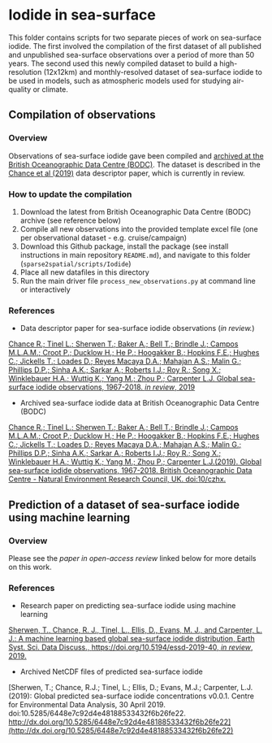 # Iodide in sea-surface

This folder contains scripts for two separate pieces of work on sea-surface iodide. The first involved the compilation of the first dataset of all published and unpublished sea-surface observations over a period of more than 50 years. The second used this newly compiled dataset to build a high-resolution (12x12km) and monthly-resolved dataset of sea-surface iodide to be used in models, such as atmospheric models used for studying air-quality or climate.

## Compilation of observations

### Overview

Observations of sea-surface iodide gave been compiled and [archived at the British Oceanographic Data Centre (BODC)](https://doi.org/10.5285/7e77d6b9-83fb-41e0-e053-6c86abc069d0). The dataset is described in the [Chance et al (2019)](https://doi.org/10.5285/7e77d6b9-83fb-41e0-e053-6c86abc069d0) data descriptor paper, which is currently in review.

### How to update the compilation

1. Download the latest from British Oceanographic Data Centre (BODC) archive (see reference below)
1. Compile all new observations into the provided template excel file (one per observational dataset - e.g. cruise/campaign)
1. Download this Github package, install the package (see install instructions in main repository ``README.md``), and navigate to this folder (``sparse2spatial/scripts/Iodide``)
1. Place all new datafiles in this directory
1. Run the main driver file ``process_new_observations.py`` at command line or interactively

### References

- Data descriptor paper for sea-surface iodide observations (*in review.*)

[Chance R.; Tinel L.; Sherwen T.; Baker A.; Bell T.; Brindle J.; Campos M.L.A.M.; Croot P.; Ducklow H.; He P.; Hoogakker B.; Hopkins F.E.; Hughes C.; Jickells T.; Loades D.; Reyes Macaya D.A.; Mahajan A.S.; Malin G.; Phillips D.P.; Sinha A.K.; Sarkar A.; Roberts I.J.; Roy R.; Song X.; Winklebauer H.A.; Wuttig K.; Yang M.; Zhou P.; Carpenter L.J. Global sea-surface iodide observations, 1967-2018. *in review*, 2019](https://doi.org/10.5285/7e77d6b9-83fb-41e0-e053-6c86abc069d0)

- Archived sea-surface iodide data at British Oceanographic Data Centre (BODC)

[Chance R.; Tinel L.; Sherwen T.; Baker A.; Bell T.; Brindle J.; Campos M.L.A.M.; Croot P.; Ducklow H.; He P.; Hoogakker B.; Hopkins F.E.; Hughes C.; Jickells T.; Loades D.; Reyes Macaya D.A.; Mahajan A.S.; Malin G.; Phillips D.P.; Sinha A.K.; Sarkar A.; Roberts I.J.; Roy R.; Song X.; Winklebauer H.A.; Wuttig K.; Yang M.; Zhou P.; Carpenter L.J.(2019). Global sea-surface iodide observations, 1967-2018. British Oceanographic Data Centre - Natural Environment Research Council, UK. doi:10/czhx.](https://doi.org/10.5285/7e77d6b9-83fb-41e0-e053-6c86abc069d0)

## Prediction of a dataset of sea-surface iodide using machine learning

### Overview

Please see the *paper in open-access review* linked below for more details on this work.

### References

- Research paper on predicting sea-surface iodide using machine learning

[Sherwen, T., Chance, R. J., Tinel, L., Ellis, D., Evans, M. J., and Carpenter, L. J.: A machine learning based global sea-surface iodide distribution, Earth Syst. Sci. Data Discuss., https://doi.org/10.5194/essd-2019-40, *in review*, 2019.](https://doi.org/10.5194/essd-2019-40)

- Archived NetCDF files of predicted sea-surface iodide

[Sherwen, T.; Chance, R.J.; Tinel, L.; Ellis, D.; Evans, M.J.; Carpenter, L.J. (2019): Global predicted sea-surface iodide concentrations v0.0.1. Centre for Environmental Data Analysis, 30 April 2019. doi:10.5285/6448e7c92d4e48188533432f6b26fe22. http://dx.doi.org/10.5285/6448e7c92d4e48188533432f6b26fe22](http://dx.doi.org/10.5285/6448e7c92d4e48188533432f6b26fe22)



